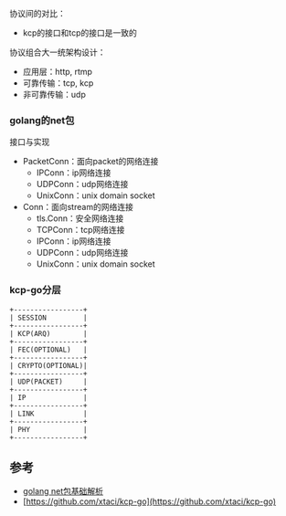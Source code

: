 协议间的对比：

- kcp的接口和tcp的接口是一致的

协议组合大一统架构设计：

- 应用层：http, rtmp
- 可靠传输：tcp, kcp
- 非可靠传输：udp

### golang的net包

接口与实现

- PacketConn：面向packet的网络连接
  - IPConn：ip网络连接
  - UDPConn：udp网络连接
  - UnixConn：unix domain socket
- Conn：面向stream的网络连接
  - tls.Conn：安全网络连接
  - TCPConn：tcp网络连接
  - IPConn：ip网络连接
  - UDPConn：udp网络连接
  - UnixConn：unix domain socket

### kcp-go分层

```
+-----------------+
| SESSION         |
+-----------------+
| KCP(ARQ)        |
+-----------------+
| FEC(OPTIONAL)   |
+-----------------+
| CRYPTO(OPTIONAL)|
+-----------------+
| UDP(PACKET)     |
+-----------------+
| IP              |
+-----------------+
| LINK            |
+-----------------+
| PHY             |
+-----------------+
```

## 参考

- [golang net包基础解析](https://blog.csdn.net/Wu_Roc/article/details/77169838)
- [https://github.com/xtaci/kcp-go](https://github.com/xtaci/kcp-go)
